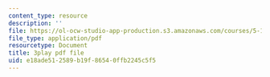 ```yaml
---
content_type: resource
description: ''
file: https://ol-ocw-studio-app-production.s3.amazonaws.com/courses/5-111sc-principles-of-chemical-science-fall-2014/e18ade512589b19f86540ffb2245c5f5_Hc5ODj1Ml6c.pdf
file_type: application/pdf
resourcetype: Document
title: 3play pdf file
uid: e18ade51-2589-b19f-8654-0ffb2245c5f5
---
```

